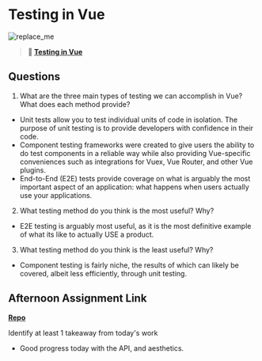 # Testing in Vue

![replace_me](https://codeworks.blob.core.windows.net/public/assets/img/illustrations/placeholder.svg)

> **📖 [Testing in Vue](https://codeworksacademy.com/fs-student-guide/resources/wk8-9/04-Vue-Testing)**

## Questions

1. What are the three main types of testing we can accomplish in Vue? What does each method provide?

- Unit tests allow you to test individual units of code in isolation. The purpose of unit testing is to provide developers with confidence in their code.
- Component testing frameworks were created to give users the ability to do test components in a reliable way while also providing Vue-specific conveniences such as integrations for Vuex, Vue Router, and other Vue plugins.
- End-to-End (E2E) tests provide coverage on what is arguably the most important aspect of an application: what happens when users actually use your applications.

2. What testing method do you think is the most useful? Why?

- E2E testing is arguably most useful, as it is the most definitive example of what its like to actually USE a product.

3. What testing method do you think is the least useful? Why?

- Component testing is fairly niche, the results of which can likely be covered, albeit less efficiently, through unit testing.

## Afternoon Assignment Link

**[Repo](https://github.com/josuehdz0/tempo)**

Identify at least 1 takeaway from today's work

- Good progress today with the API, and aesthetics.

